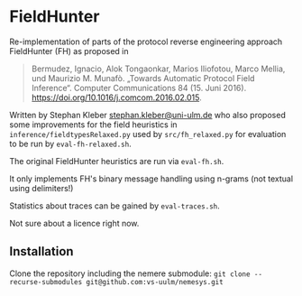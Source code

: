 # FieldHunter

Re-implementation of parts of the protocol reverse engineering approach FieldHunter (FH) as proposed in 

> Bermudez, Ignacio, Alok Tongaonkar, Marios Iliofotou, Marco Mellia, und Maurizio M. Munafò. 
> „Towards Automatic Protocol Field Inference“. Computer Communications 84 (15. Juni 2016). 
> https://doi.org/10.1016/j.comcom.2016.02.015.

Written by Stephan Kleber <stephan.kleber@uni-ulm.de>
who also proposed some improvements for the field heuristics in 
`inference/fieldtypesRelaxed.py`
used by
`src/fh_relaxed.py`
for evaluation to be run by
`eval-fh-relaxed.sh`.

The original FieldHunter heuristics are run via
`eval-fh.sh`.

It only implements FH's binary message handling using n-grams (not textual using delimiters!)


Statistics about traces can be gained by
`eval-traces.sh`.

Not sure about a licence right now.

## Installation

Clone the repository including the nemere submodule:
```git clone --recurse-submodules git@github.com:vs-uulm/nemesys.git```



